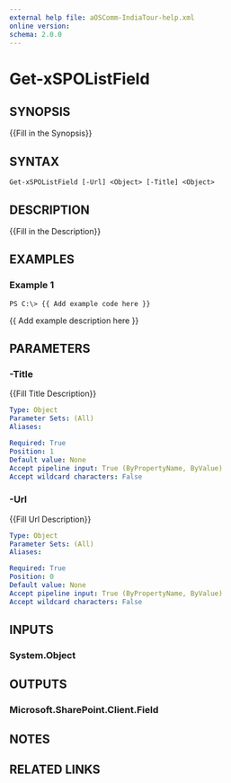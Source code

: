 ```yaml
---
external help file: aOSComm-IndiaTour-help.xml
online version: 
schema: 2.0.0
---
```


# Get-xSPOListField

## SYNOPSIS
{{Fill in the Synopsis}}

## SYNTAX

```
Get-xSPOListField [-Url] <Object> [-Title] <Object>
```

## DESCRIPTION
{{Fill in the Description}}

## EXAMPLES

### Example 1
```
PS C:\> {{ Add example code here }}
```

{{ Add example description here }}

## PARAMETERS

### -Title
{{Fill Title Description}}

```yaml
Type: Object
Parameter Sets: (All)
Aliases: 

Required: True
Position: 1
Default value: None
Accept pipeline input: True (ByPropertyName, ByValue)
Accept wildcard characters: False
```

### -Url
{{Fill Url Description}}

```yaml
Type: Object
Parameter Sets: (All)
Aliases: 

Required: True
Position: 0
Default value: None
Accept pipeline input: True (ByPropertyName, ByValue)
Accept wildcard characters: False
```

## INPUTS

### System.Object


## OUTPUTS

### Microsoft.SharePoint.Client.Field


## NOTES

## RELATED LINKS

